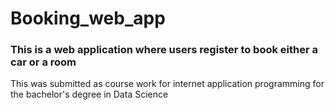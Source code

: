 # Booking_web_app
### This is a web application where users register to book either a car or a room
 This was submitted as course work for internet application programming for the bachelor's degree in Data Science

